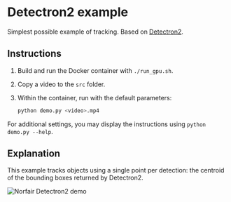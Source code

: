 # Detectron2 example

Simplest possible example of tracking. Based on [Detectron2](https://github.com/facebookresearch/detectron2).

## Instructions

1. Build and run the Docker container with `./run_gpu.sh`.
2. Copy a video to the `src` folder.
3. Within the container, run with the default parameters:

   ```bash
   python demo.py <video>.mp4
   ```

For additional settings, you may display the instructions using `python demo.py --help`.

## Explanation

This example tracks objects using a single point per detection: the centroid of the bounding boxes returned by Detectron2.

![Norfair Detectron2 demo](../../docs/traffic.gif)

